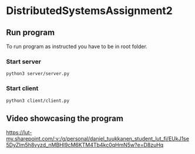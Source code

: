 # DistributedSystemsAssignment2

## Run program

To run program as instructed you have to be in root folder.

### Start server

`python3 server/server.py`

### Start client

`python3 client/client.py`

## Video showcasing the program

https://lut-my.sharepoint.com/:v:/g/personal/daniel_tuukkanen_student_lut_fi/EUkJ1se5DyZIm5h8vyzd_nMBHI9cM6KTM4Tb4kc0qHmN5w?e=D8zuHq
